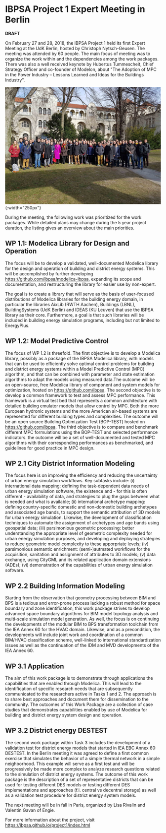 # IBPSA Project 1 Expert Meeting in Berlin

**DRAFT**

On February 27 and 28, 2018, the IBPSA Project 1 held its first Expert Meeting at the UdK Berlin, hosted by Christoph Nytsch-Geusen.
The meeting was attended by 60 people. The main focus of meeting was to organize the work
within and the dependencies among the work packages. There was also a
well received keynote by Hubertus Tummescheit,
Chief Strategy Officer and co-founder of Modelon,
about "The Adoption of MPC in the Power Industry – Lessons Learned and Ideas for the Buildings Industry".

![IBPSA Project 1 Expert Meeting Attendees](berlin-photo.jpg "IBPSA Project 1 Expert Meeting Attendees"){:width="250px"}

During the meeting, the following work was prioritized for the work packages.
While detailed plans may change during the 5 year project duration,
the listing gives an overview about the main priorities.

## WP 1.1: Modelica Library for Design and Operation

The focus will be to develop a validated, well-documented Modelica library
for the design and operation of building and district energy systems. This will be
accomplished by further developing https://github.com/ibpsa/modelica-ibpsa, expanding
its scope and documentation, and restructuring the library for easier use by non-expert.

The goal is to create a library that will serve as the basis of user-focused distributions
of Modelica libraries for the building energy domain, in particular the libraries
AixLib (RWTH Aachen), Buildings (LBNL), BuildingSystems (UdK Berlin) and IDEAS (KU Leuven)
that use the IBPSA library as their core. Furthermore, a goal is that such libraries
will be included in building energy simulation programs, including but not limited to EnergyPlus.

## WP 1.2: Model Predictive Control

The focus of WP 1.2 is threefold. 
The first objective is to develop a Modelica library, possibly as a package of the IBPSA Modelica library, with models that can be used to efficiently solve optimal control problems for building and district energy systems within a Model Predictive Control (MPC) algorithm, and that can be combined with parameter and state estimation algorithms to adapt the models using measured data.The outcome will be an open-source, free Modelica library of component and system models for optimization, hosted on https://github.com/ibpsa.
The second objective is to develop a common framework to test and assess MPC performance. This framework is a virtual test bed that represents a common architecture with detailed building emulator models that allow control by MPC. Both the more European hydronic systems and the more American air-based systems are represented for different building types and complexities. The outcome will be an open source Building Optimization Test (BOP-TEST) hosted on https://github.com/ibpsa.
The third objective is to compare and benchmark different MPC formulations using the BOP-TEST and selected performance indicators. the outcome will be a set of well-documented and tested MPC algorithms with their corresponding performances as benchmarked, and guidelines for good practice in MPC design.

## WP 2.1 City District Information Modeling

The focus here is on improving the efficiency and reducing the uncertainty of urban energy simulation workflows. Key subtasks include: (i) international data mapping: defining the task-dependent data needs of urban energy simulation software, the existence and - for this is often different - availability of data, and strategies to plug the gaps between what is needed and what is available; (ii) international archetype mapping: defining country-specific domestic and non-domestic building archetypes and associated age bands, to support the semantic attribution of 3D models for urban energy simulation. Likewise, the development of classification techniques to automate the assignment of archetypes and age bands using geospatial data; (iii) parsimonious geometric processing: better understanding the appropriate level of geometric complexity needed for urban energy simulation purposes, and developing and deploying strategies to reduce geometric model complexity to these apporpriate levels; (iv) parsimonious semantic enrichment: (semi-)autmated workflows for the acquisition, sanitation and assignment of attributes to 3D models; (v) data exchange, using CityGML and its related application domain extensions (ADEs); (vi) demonstration of the capabilities of urban energy simulation software. 

## WP 2.2 Building Information Modeling

Starting from the observation that geometry processing between BIM and BPS is a tedious and error-prone process lacking a robust method for space boundary and zone identification, this work package strives to develop advanced space boundary algorithms for BIM model topology analysis and multi-scale simulation model generation. As well, the focus is on continuing the developments of the modular BIM to BPS transformation toolchain from the IEA Annex 60 for the HVAC domain. Likewise, and as a precondition, the developments will include joint work and coordination of a common BIM/HVAC classification scheme, well-linked to international standardization issues as well as the continuation of the IDM and MVD developments of the IEA Annex 60.

## WP 3.1 Application

The aim of this work package is to demonstrate through applications the capabilities that are enabled through Modelica. This will lead to the identification of specific research needs that are subsequently communicated to the researchers active in Tasks 1 and 2.  The approach is to share best approaches and document them for dissemination to the community. The outcomes of this Work Package are a collection of case studies that demonstrates capabilities enabled by use of Modelica for building and district energy system design and operation.

## WP 3.2 District energy DESTEST

The second work package within Task 3 includes the development of a validation test for district energy models that started in IEA EBC Annex 60: DESTEST. In the Berlin meeting it was agreed to define a first common exercise that simulates the behavior of a simple thermal network in a simple neighborhood. This example will serve as a first test and will be progressively be made more complex to analyze research questions related to the simulation of district energy systems. The outcome of this work package is the description of a set of representative districts that can be used for testing different DES models or testing different DES implementations and approaches (f.i. central vs decentral storage) as well as a validation test procedure for district energy system models.



The next meeting will be in fall in Paris, organized by Lisa Rivalin and Valentin Gavan of Engie.

For more information about the project, visit https://ibpsa.github.io/project1/index.html
